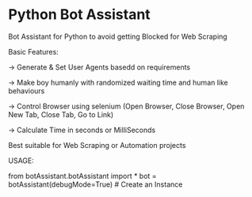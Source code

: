 # Python Bot Assistant
Bot Assistant for Python to avoid getting Blocked for Web Scraping

Basic Features:

-> Generate & Set User Agents basedd on requirements

-> Make boy humanly with randomized waiting time and human like behaviours

-> Control Browser using selenium (Open Browser, Close Browser, Open New Tab, Close Tab, Go to Link)

-> Calculate Time in seconds or MilliSeconds


Best suitable for Web Scraping or Automation projects

USAGE:

from botAssistant.botAssistant import *
bot = botAssistant(debugMode=True) # Create an Instance


